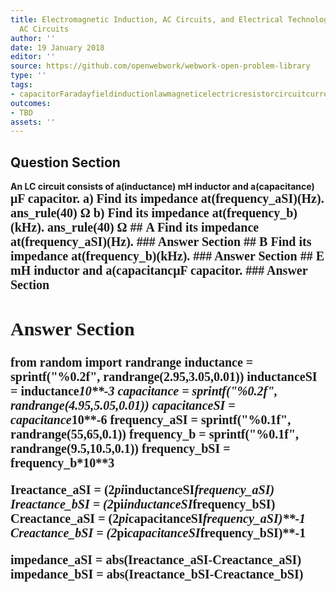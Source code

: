 ```yaml
---
title: Electromagnetic Induction, AC Circuits, and Electrical Technologies - RLC Series
  AC Circuits
author: ''
date: 19 January 2018
editor: ''
source: https://github.com/openwebwork/webwork-open-problem-library
type: ''
tags:
- capacitorFaradayfieldinductionlawmagneticelectricresistorcircuitcurrentresistorfrequency
outcomes:
- TBD
assets: ''
---
```


## Question Section 

<b>
An LC circuit consists of a(inductance) mH inductor and a(capacitance) <span style="font-family: 'Times'; font-size: 20px";>&mu;F<span> capacitor.
a) Find its impedance at(frequency_aSI)(Hz).
ans_rule(40) <span style="font-family: 'Times'; font-size: 20px";>&Omega;<span>
b) Find its impedance at(frequency_b)(kHz).
ans_rule(40) <span style="font-family: 'Times'; font-size: 20px";>&Omega;<span>
## A
Find its impedance at(frequency_aSI)(Hz).
### Answer Section
## B
Find its impedance at(frequency_b)(kHz).
### Answer Section
## E
mH inductor and a(capacitanc<span style="font-family: 'Times'; font-size: 20px";>&mu;F<span> capacitor.
### Answer Section


## Answer Section

from random import randrange
inductance = sprintf("%0.2f", randrange(2.95,3.05,0.01))
inductanceSI = inductance*10**-3
capacitance = sprintf("%0.2f", randrange(4.95,5.05,0.01))
capacitanceSI = capacitance*10**-6
frequency_aSI = sprintf("%0.1f", randrange(55,65,0.1))
frequency_b = sprintf("%0.1f", randrange(9.5,10.5,0.1))
frequency_bSI = frequency_b*10**3

Ireactance_aSI = (2*pi*inductanceSI*frequency_aSI)
Ireactance_bSI = (2*pi*inductanceSI*frequency_bSI)
Creactance_aSI = (2*pi*capacitanceSI*frequency_aSI)**-1
Creactance_bSI = (2*pi*capacitanceSI*frequency_bSI)**-1

impedance_aSI = abs(Ireactance_aSI-Creactance_aSI)
impedance_bSI = abs(Ireactance_bSI-Creactance_bSI)